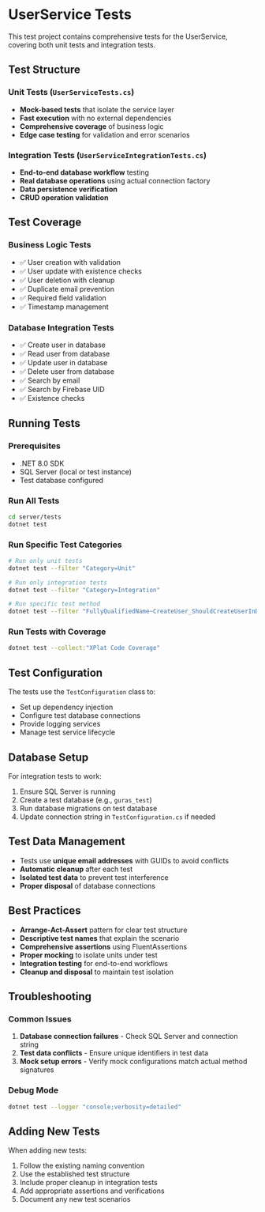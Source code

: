 # UserService Tests

This test project contains comprehensive tests for the UserService, covering both unit tests and integration tests.

## Test Structure

### Unit Tests (`UserServiceTests.cs`)
- **Mock-based tests** that isolate the service layer
- **Fast execution** with no external dependencies
- **Comprehensive coverage** of business logic
- **Edge case testing** for validation and error scenarios

### Integration Tests (`UserServiceIntegrationTests.cs`)
- **End-to-end database workflow** testing
- **Real database operations** using actual connection factory
- **Data persistence verification** 
- **CRUD operation validation**

## Test Coverage

### Business Logic Tests
- ✅ User creation with validation
- ✅ User update with existence checks
- ✅ User deletion with cleanup
- ✅ Duplicate email prevention
- ✅ Required field validation
- ✅ Timestamp management

### Database Integration Tests
- ✅ Create user in database
- ✅ Read user from database
- ✅ Update user in database
- ✅ Delete user from database
- ✅ Search by email
- ✅ Search by Firebase UID
- ✅ Existence checks

## Running Tests

### Prerequisites
- .NET 8.0 SDK
- SQL Server (local or test instance)
- Test database configured

### Run All Tests
```bash
cd server/tests
dotnet test
```

### Run Specific Test Categories
```bash
# Run only unit tests
dotnet test --filter "Category=Unit"

# Run only integration tests  
dotnet test --filter "Category=Integration"

# Run specific test method
dotnet test --filter "FullyQualifiedName~CreateUser_ShouldCreateUserInDatabase_WhenValidPayloadProvided"
```

### Run Tests with Coverage
```bash
dotnet test --collect:"XPlat Code Coverage"
```

## Test Configuration

The tests use the `TestConfiguration` class to:
- Set up dependency injection
- Configure test database connections
- Provide logging services
- Manage test service lifecycle

## Database Setup

For integration tests to work:
1. Ensure SQL Server is running
2. Create a test database (e.g., `guras_test`)
3. Run database migrations on test database
4. Update connection string in `TestConfiguration.cs` if needed

## Test Data Management

- Tests use **unique email addresses** with GUIDs to avoid conflicts
- **Automatic cleanup** after each test
- **Isolated test data** to prevent test interference
- **Proper disposal** of database connections

## Best Practices

- **Arrange-Act-Assert** pattern for clear test structure
- **Descriptive test names** that explain the scenario
- **Comprehensive assertions** using FluentAssertions
- **Proper mocking** to isolate units under test
- **Integration testing** for end-to-end workflows
- **Cleanup and disposal** to maintain test isolation

## Troubleshooting

### Common Issues
1. **Database connection failures** - Check SQL Server and connection string
2. **Test data conflicts** - Ensure unique identifiers in test data
3. **Mock setup errors** - Verify mock configurations match actual method signatures

### Debug Mode
```bash
dotnet test --logger "console;verbosity=detailed"
```

## Adding New Tests

When adding new tests:
1. Follow the existing naming convention
2. Use the established test structure
3. Include proper cleanup in integration tests
4. Add appropriate assertions and verifications
5. Document any new test scenarios
